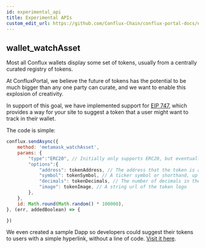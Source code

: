 ```yaml
---
id: experimental_api
title: Experimental APIs
custom_edit_url: https://github.com/Conflux-Chain/conflux-portal-docs/edit/master/docs/en/portal/API_Reference/Experimental_APIs.md
---
```

## wallet_watchAsset

Most all Conflux wallets display some set of tokens, usually from a centrally
curated registry of tokens. 

At ConfluxPortal, we believe the future of tokens has the potential to be much
bigger than any one party can curate, and we want to enable this explosion of
creativity.  

In support of this goal, we have implemented support for [EIP
747](https://github.com/estebanmino/EIPs/blob/master/EIPS/eip-747.md), which
provides a way for your site to suggest a token that a user might want to track
in their wallet. 

The code is simple:

```javascript
conflux.sendAsync({
	method: 'metamask_watchAsset',
	params: {
		"type":"ERC20", // Initially only supports ERC20, but eventually more!
		"options":{
			"address": tokenAddress, // The address that the token is at.
			"symbol": tokenSymbol, // A ticker symbol or shorthand, up to 5 chars.
			"decimals": tokenDecimals, // The number of decimals in the token
			"image": tokenImage, // A string url of the token logo
		},
	},
	id: Math.round(Math.random() * 100000),
}, (err, addedBoolean) => {

})
```

We even created a sample Dapp so developers could suggest their tokens to users
with a simple hyperlink, without a line of code. [Visit it
here](https://github.com/MetaMask/Add-Token). 

<!-- ## `conflux._metamask` -->

<!-- ConfluxPortal supports the standard Conflux Provider API as defined in both -->
<!-- [EIP-1193](https://github.com/conflux/EIPs/blob/master/EIPS/eip-1193.md) and -->
<!-- [EIP-1102](https://github.com/conflux/EIPs/blob/master/EIPS/eip-1102.md). In -->
<!-- addition to `conflux.enable()` and its RPC equivalent -->
<!-- `conflux.send('cfx_requestAccounts')`, ConfluxPortal also exposes a collection -->
<!-- of nonstandard convenience methods on the provider object at -->
<!-- `conflux._metamask`. **Using these methods is dangerous** since other dapp -->
<!-- browsers may or may not implement them; for this reason, these methods are -->
<!-- intentionally kept at a ConfluxPortal specific namespace to avoid confusion with -->
<!-- standard provider functionality.  -->

<!-- Each method and its intended use is described below. -->

<!-- ### `conflux._metamask.isEnabled: () => boolean` (To Be Removed) -->

<!-- **Note:** This will be removed in **Q1 2020**. -->

<!-- This method returns a `boolean` indicating if the current domain has access to -->
<!-- user accounts. This is useful for determining if a user has approved account -->
<!-- access for the current session.  -->

<!-- ### `conflux._metamask.isApproved: () => Promise<boolean>` (To Be Removed) -->

<!-- **Note:** This will be removed in **Q1 2020**. -->

<!-- This method returns a `Promise` that resolves to a `Boolean` indicating if the -->
<!-- current domain has a cached approval. This is useful for determining if an -->
<!-- approval popup will show when `conflux.enable()` is called, since it indicates -->
<!-- if a past approval exists.  -->

<!-- ### `conflux._metamask.isUnlocked: () => Promise<boolean>` -->

<!-- This method returns a `Promise` that resolves to a `Boolean` indicating if -->
<!-- ConfluxPortal is unlocked by the user. This is useful for knowing if -->
<!-- ConfluxPortal is unlocked in order to provide meaningful instructions to the -->
<!-- user during onboarding. Note that this does not indicate if a user has approved -->
<!-- account exposure.  -->
